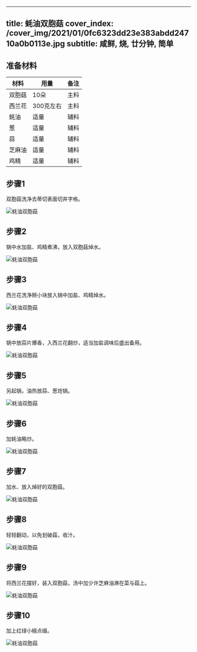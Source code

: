 
---
title: 蚝油双胞菇
cover_index: /cover_img/2021/01/0fc6323dd23e383abdd24710a0b0113e.jpg
subtitle: 咸鲜, 烧, 廿分钟, 简单
---

## 准备材料

| 材料     | 用量 | 备注|
| ------- | ----- | --- |
| 双胞菇 | 10朵| 主料 |
| 西兰花 | 300克左右| 主料 |
| 蚝油 | 适量| 辅料 |
| 葱 | 适量| 辅料 |
| 蒜 | 适量| 辅料 |
| 芝麻油 | 适量| 辅料 |
| 鸡精 | 适量| 辅料 |

## 步骤1

双胞菇洗净去蒂切表面切井字格。

![蚝油双胞菇](https://i8.meishichina.com/attachment/recipe/201010/201010122238212.jpg?x-oss-process=style/p320) 

## 步骤2

锅中水加盐、鸡精煮沸，放入双胞菇焯水。

![蚝油双胞菇](https://i8.meishichina.com/attachment/recipe/201010/201010122239414.jpg?x-oss-process=style/p320) 

## 步骤3

西兰花洗净掰小块放入锅中加盐、鸡精焯水。

![蚝油双胞菇](https://i8.meishichina.com/attachment/recipe/201010/201010122240584.jpg?x-oss-process=style/p320) 

## 步骤4

锅中放蒜片爆香，入西兰花翻炒，适当加盐调味后盛出备用。

![蚝油双胞菇](https://i8.meishichina.com/attachment/recipe/201010/201010122242152.jpg?x-oss-process=style/p320) 

## 步骤5

另起锅，油热放蒜、葱炝锅。

![蚝油双胞菇](https://i8.meishichina.com/attachment/recipe/201010/201010122243417.jpg?x-oss-process=style/p320) 

## 步骤6

加蚝油略炒。

![蚝油双胞菇](https://i8.meishichina.com/attachment/recipe/201010/201010122244182.jpg?x-oss-process=style/p320) 

## 步骤7

加水、放入焯好的双胞菇。

![蚝油双胞菇](https://i8.meishichina.com/attachment/recipe/201010/201010122245140.jpg?x-oss-process=style/p320) 

## 步骤8

轻轻翻动，以免划破菇，收汁。

![蚝油双胞菇](https://i8.meishichina.com/attachment/recipe/201010/201010122247042.jpg?x-oss-process=style/p320) 

## 步骤9

将西兰花摆好，装入双胞菇，汤中加少许芝麻油淋在菜与菇上。

![蚝油双胞菇](https://i8.meishichina.com/attachment/recipe/201010/201010122248094.jpg?x-oss-process=style/p320) 

## 步骤10

加上红绿小椒点缀。

![蚝油双胞菇](https://i8.meishichina.com/attachment/recipe/201010/201010130847257.jpg?x-oss-process=style/p320) 

